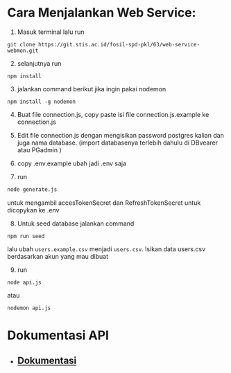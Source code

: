 # Cara Menjalankan Web Service:

1. Masuk terminal lalu run

```
git clone https://git.stis.ac.id/fosil-spd-pkl/63/web-service-webmon.git
```

2. selanjutnya run

```
npm install
```

3. jalankan command berikut jika ingin pakai nodemon

```
npm install -g nodemon
```

4. Buat file connection.js, copy paste isi file connection.js.example ke connection.js

5. Edit file connection.js dengan mengisikan password postgres kalian dan juga nama database. (import databasenya terlebih dahulu di DBvearer atau PGadmin )

6. copy .env.example ubah jadi .env saja

7. run

```sh
node generate.js
```

untuk mengambil accesTokenSecret dan RefreshTokenSecret untuk dicopykan ke .env

8. Untuk seed database jalankan command

```
npm run seed
```

lalu ubah `users.example.csv` menjadi `users.csv`. Isikan data users.csv berdasarkan akun yang mau dibuat

9. run

```
node api.js
```

atau

```
nodemon api.js
```

# Dokumentasi API

- ## [Dokumentasi](https://documenter.getpostman.com/view/27677435/2s9YsQ6p72)
